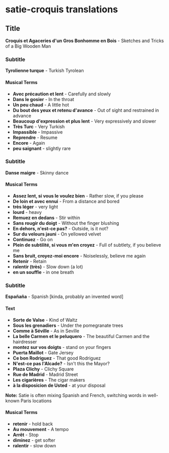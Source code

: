 # satie-croquis translations


## Title
**Croquis et Agaceries d'un Gros Bonhomme en Bois** - Sketches and Tricks of a Big Wooden Man

### Subtitle
**Tyrolienne turque** - Turkish Tyrolean

#### Musical Terms
* **Avec précaution et lent** - Carefully and slowly
* **Dans le gosier** - In the throat
* **Un peu chaud** - A little hot
* **Du bout des yeux et retenu d'avance** - Out of sight and restrained in advance
* **Beaucoup d'expression et plus lent** - Very expressively and slower
* **Très Turc** - Very Turkish
* **Impassible** - Impassive
* **Reprendre** - Resume
* **Encore** - Again
* **peu saignant** - slightly rare

### Subtitle
**Danse maigre** - Skinny dance

#### Musical Terms
* **Assez lent, si vous le voulez bien** - Rather slow, if you please
* **De loin et avec ennui** - From a distance and bored
* **très léger** - very light
* **lourd** - heavy
* **Remuez en dedans** - Stir within
* **Sans rougir du doigt** - Without the finger blushing
* **En dehors, n'est-ce pas?** - Outside, is it not?
* **Sur du velours jauni** - On yellowed velvet
* **Continuez** - Go on
* **Plein de subtilité, si vous m'en croyez** - Full of subtlety, if you believe me
* **Sans bruit, croyez-moi encore** - Noiselessly, believe me again
* **Retenir** - Retain
* **ralentir (très)** - Slow down (a lot)
* **en un souffle** - in one breath

### Subtitle
**Españaña** - Spanish [kinda, probably an invented word]

#### Text
* **Sorte de Valse** - Kind of Waltz
* **Sous les grenadiers** - Under the pomegranate trees
* **Comme à Séville** - As in Seville
* **La belle Carmen et le peluquero** - The beautiful Carmen and the hairdresser
* **montez sur vos doigts** - stand on your fingers
* **Puerta Maillot** - Gate Jersey
* **Ce bon Rodriguez** - That good Rodriguez
* **N'est-ce pas l'Alcade?** - Isn't this the Mayor?
* **Plaza Clichy** - Clichy Square
* **Rue de Madrid** - Madrid Street
* **Les cigarières** - The cigar makers
* **à la disposicion de Usted** - at your disposal

**Note:** Satie is often mixing Spanish and French, switching words in well-known Paris locations

#### Musical Terms
* **retenir** - hold back
* **Au mouvement** - A tempo
* **Arrêt** - Stop
* **diminez** - get softer
* **ralentir** - slow down
